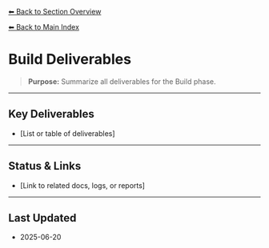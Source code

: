 [⬅ Back to Section Overview](README.md)

[⬅ Back to Main Index](../../../INDEX.md#build)

# Build Deliverables

> **Purpose:** Summarize all deliverables for the Build phase.

---

## Key Deliverables

- [List or table of deliverables]

---

## Status & Links

- [Link to related docs, logs, or reports]

---

## Last Updated

- 2025-06-20